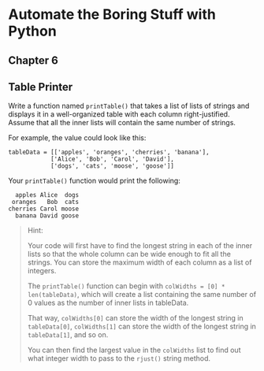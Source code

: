 # Automate the Boring Stuff with Python
## Chapter 6
## Table Printer

Write a function named `printTable()` that takes a list of lists of strings and
displays it in a well-organized table with each column right-justified.
Assume that all the inner lists will contain the same number of strings.

For example, the value could look like this:

```
tableData = [['apples', 'oranges', 'cherries', 'banana'],
            ['Alice', 'Bob', 'Carol', 'David'],
            ['dogs', 'cats', 'moose', 'goose']]
```

Your `printTable()` function would print the following:

```
  apples Alice  dogs
 oranges   Bob  cats
cherries Carol moose
  banana David goose
```

> Hint:
>
> Your code will first have to find the longest string in each of the inner lists
> so that the whole column can be wide enough to fit all the strings. You can store
> the maximum width of each column as a list of integers.
>
> The `printTable()` function can begin with `colWidths = [0] * len(tableData)`,
> which will create a list containing the same number of 0 values as the number of
> inner lists in tableData.
>
> That way, `colWidths[0]` can store the width of the longest string in
> `tableData[0]`, `colWidths[1]` can store the width of the longest string in
> `tableData[1]`, and so on.
>
> You can then find the largest value in the `colWidths` list to find out what
> integer width to pass to the `rjust()` string method.

